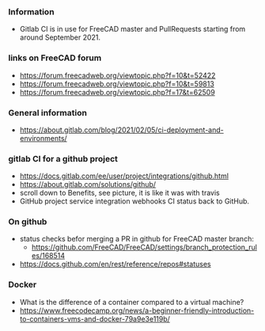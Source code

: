 ### Information
+ Gitlab CI is in use for FreeCAD master and PullRequests starting from around September 2021.

### links on FreeCAD forum
+ https://forum.freecadweb.org/viewtopic.php?f=10&t=52422
+ https://forum.freecadweb.org/viewtopic.php?f=10&t=59813
+ https://forum.freecadweb.org/viewtopic.php?f=17&t=62509

### General information
+ https://about.gitlab.com/blog/2021/02/05/ci-deployment-and-environments/

### gitlab CI for a github project
+ https://docs.gitlab.com/ee/user/project/integrations/github.html
+ https://about.gitlab.com/solutions/github/
+ scroll down to Benefits, see picture, it is like it was with travis
+ GitHub project service integration webhooks CI status back to GitHub.

### On github
+ status checks befor merging a PR in github for FreeCAD master branch:
    + https://github.com/FreeCAD/FreeCAD/settings/branch_protection_rules/168514
+ https://docs.github.com/en/rest/reference/repos#statuses

### Docker
+ What is the difference of a container compared to a virtual machine?
+ https://www.freecodecamp.org/news/a-beginner-friendly-introduction-to-containers-vms-and-docker-79a9e3e119b/
